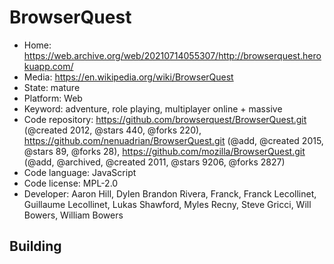 # BrowserQuest

- Home: https://web.archive.org/web/20210714055307/http://browserquest.herokuapp.com/
- Media: https://en.wikipedia.org/wiki/BrowserQuest
- State: mature
- Platform: Web
- Keyword: adventure, role playing, multiplayer online + massive
- Code repository: https://github.com/browserquest/BrowserQuest.git (@created 2012, @stars 440, @forks 220), https://github.com/nenuadrian/BrowserQuest.git (@add, @created 2015, @stars 89, @forks 28), https://github.com/mozilla/BrowserQuest.git (@add, @archived, @created 2011, @stars 9206, @forks 2827)
- Code language: JavaScript
- Code license: MPL-2.0
- Developer: Aaron Hill, Dylen Brandon Rivera, Franck, Franck Lecollinet, Guillaume Lecollinet, Lukas Shawford, Myles Recny, Steve Gricci, Will Bowers, William Bowers

## Building
